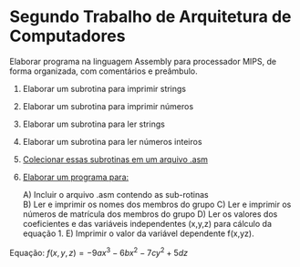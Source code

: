 # Segundo Trabalho de Arquitetura de Computadores

Elaborar programa na linguagem Assembly para processador MIPS, de forma organizada, com comentários e preâmbulo.

1) Elaborar um subrotina para imprimir strings 
2) Elaborar um subrotina para imprimir números 
3) Elaborar um subrotina para ler strings 
4) Elaborar um subrotina para ler números inteiros 
5) <a href="./Exercício 05.asm">Colecionar essas subrotinas em um arquivo .asm</a>
6) <a href="./Exercício 06.asm">Elaborar um programa para:</a>

    A) Incluir o arquivo .asm contendo as sub-rotinas  
    B) Ler e imprimir os nomes dos membros do grupo 
    C) Ler e imprimir os números de matrícula dos membros do grupo 
    D) Ler os valores dos coeficientes e das variáveis independentes (x,y,z) para cálculo da equação 1. 
    E) Imprimir o valor da variável dependente f(x,yz).

Equação: $f(x,y,z) = -9ax^3 - 6bx^2 - 7cy^2 + 5dz$
